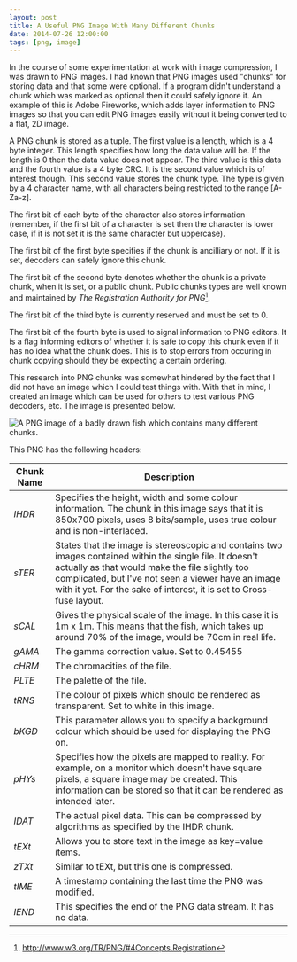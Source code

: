 ```yaml
---
layout: post
title: A Useful PNG Image With Many Different Chunks
date: 2014-07-26 12:00:00
tags: [png, image]
---
```


In the course of some experimentation at work with image compression, I was
drawn to PNG images. I had known that PNG images used "chunks" for storing data
and that some were optional. If a program didn't understand a chunk which was
marked as optional then it could safely ignore it. An example of this is Adobe
Fireworks, which adds layer information to PNG images so that you can edit PNG
images easily without it being converted to a flat, 2D image. 

A PNG chunk is stored as a tuple. The first value is a length, which is a 4 byte 
integer. This length specifies how long the data value will be. If the length is
0 then the data value does not appear. The third value is this data and the
fourth value is a 4 byte CRC. It is the second value which is of interest
though. This second value stores the chunk type. The type is given by a 4
character name, with all characters being restricted to the range [A-Za-z]. 

The first bit of each byte of the character also stores information (remember, if
the first bit of a character is set then the character is lower case, if it is 
not set it is the same character but uppercase). 

The first bit of the first byte specifies if the chunk is ancilliary or not. If
it is set, decoders can safely ignore this chunk. 

The first bit of the second byte denotes whether the chunk is a private chunk,
when it is set, or a public chunk. Public chunks types are well known and
maintained by *The Registration Authority for PNG*[^pngauthority].

The first bit of the third byte is currently reserved and must be set to 0.

The first bit of the fourth byte is used to signal information to PNG editors.
It is a flag informing editors of whether it is safe to copy this chunk even if
it has no idea what the chunk does. This is to stop errors from occuring in
chunk copying should they be expecting a certain ordering. 

This research into PNG chunks was somewhat hindered by the fact that I did not
have an image which I could test things with. With that in mind, I created an
image which can be used for others to test various PNG decoders, etc. The image
is presented below.

![A PNG image of a badly drawn fish which contains many different
chunks.](/images/posts/2014-07-26-PNG-With-Many-Chunks.png)

This PNG has the following headers:

| Chunk Name | Description |
|----------|-----------|
| *IHDR* | Specifies the height, width and some colour information. The chunk in this image says that it is 850x700 pixels, uses 8 bits/sample, uses true colour and is non-interlaced. |
| *sTER* | States that the image is stereoscopic and contains two images contained within the single file. It doesn't actually as that would make the file slightly too complicated, but I've not seen a viewer have an image with it yet. For the sake of interest, it is set to Cross-fuse layout. |
| *sCAL* | Gives the physical scale of the image. In this case it is 1m x 1m. This means that the fish, which takes up around 70% of the image, would be 70cm in real life. |
| *gAMA* | The gamma correction value. Set to 0.45455 |
| *cHRM* | The chromacities of the file. |
| *PLTE* | The palette of the file. |
| *tRNS* | The colour of pixels which should be rendered as transparent. Set to white in this image. |
| *bKGD* | This parameter allows you to specify a background colour which should be used for displaying the PNG on. |
| *pHYs* | Specifies how the pixels are mapped to reality. For example, on a monitor which doesn't have square pixels, a square image may be created. This information can be stored so that it can be rendered as intended later. |
| *IDAT* | The actual pixel data. This can be compressed by algorithms as specified by the IHDR chunk. |
| *tEXt* | Allows you to store text in the image as key=value items. |
| *zTXt* | Similar to tEXt, but this one is compressed. |
| *tIME* | A timestamp containing the last time the PNG was modified. |
| *IEND* | This specifies the end of the PNG data stream. It has no data. |



[^pngauthority]:http://www.w3.org/TR/PNG/#4Concepts.Registration
